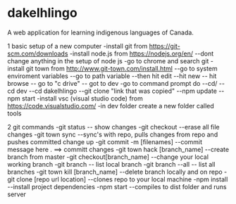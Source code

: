 # dakelhlingo
A web application for learning indigenous languages of Canada.
 
1 basic setup of a new computer 
 -install git from https://git-scm.com/downloads
 -install node.js from https://nodejs.org/en/
 --dont change anything in the setup of node js
 -go to chrome and search git
 -install git town from http://www.git-town.com/install.html
 --go to system enviroment variables
 --go to path variable
 --then hit edit
 --hit new
 -- hit browse
 -- go to "c drive" 
 -- got to dev
 -go to command prompt do 
 --cd/
 --cd dev
 --cd dakelhlingo
 --git clone "link that was copied"
 --npm update
 --npm start
 -install vsc (visual studio code) from https://code.visualstudio.com/
 -in dev folder create a new folder called tools  


 2 git commands
 -git status
 -- show changes
 -git checkout
 --erase all file changes
 -git town sync
 --sync's with repo, pulls changes from repo and pushes committed change up
 -git commit -m [filenames]
 --commit message here . ==> committ changes
 -git town hack [branch_name]
 --create branch from master
 -git checkout[branch_name]
 --change your local working branch
 -git branch
 -- list local branch
 -git branch --all
 -- list all branches
 -git town kill [branch_name]
 --delete branch locally and on repo
 -git clone [repo url location]
 --clones repo to your local machine
 -npm install
 --install project dependencies
 -npm start
 --compiles to dist folder and runs server
